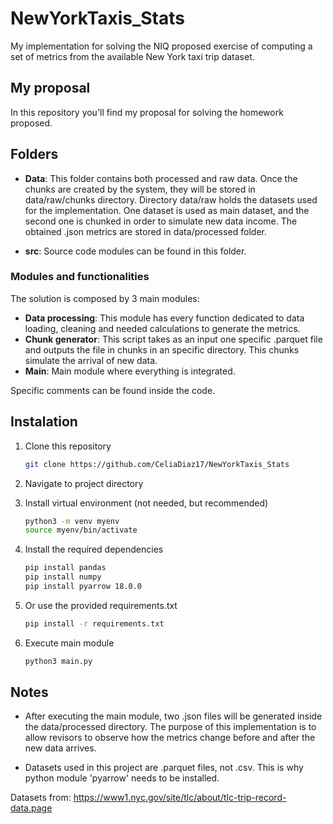 # NewYorkTaxis_Stats
My implementation for solving the NIQ proposed exercise of computing a set of metrics from the available New York taxi trip dataset.

## My proposal
In this repository you'll find my proposal for solving the homework proposed. 

## Folders 
- **Data**: This folder contains both processed and raw data. Once the chunks are created by the system, they will be stored in data/raw/chunks directory. Directory data/raw holds the datasets used for the implementation. One dataset is used as main dataset, and the second one is chunked in order to simulate new data income. The obtained .json metrics are stored in data/processed folder.

- **src**: Source code modules can be found in this folder.

### Modules and functionalities
The solution is composed by 3 main modules:
- **Data processing**: This module has every function dedicated to data loading, cleaning and needed calculations to generate the metrics.
- **Chunk generator**: This script takes as an input one specific .parquet file and outputs the file in chunks in an specific directory. This chunks simulate the arrival of new data.
- **Main**: Main module where everything is integrated.

Specific comments can be found inside the code.


## Instalation 
1. Clone this repository
    ``` bash
    git clone https://github.com/CeliaDiaz17/NewYorkTaxis_Stats

2. Navigate to project directory

3. Install virtual environment (not needed, but recommended)
    ```bash
    python3 -m venv myenv
    source myenv/bin/activate

4. Install the required dependencies

    ```bash
    pip install pandas
    pip install numpy
    pip install pyarrow 18.0.0

4. Or use the provided requirements.txt 

    ```bash
    pip install -r requirements.txt

5. Execute main module

    ```bash 
    python3 main.py

## Notes
- After executing the main module, two .json files will be generated inside the data/processed directory. The purpose of this implementation is to allow revisors to observe how the metrics change before and after the new data arrives.

- Datasets used in this project are .parquet files, not .csv. This is why python module 'pyarrow' needs to be installed. 

Datasets from: https://www1.nyc.gov/site/tlc/about/tlc-trip-record-data.page






